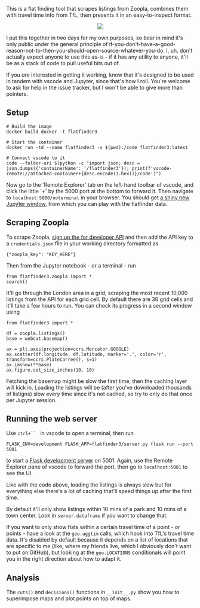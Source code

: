 This is a flat finding tool that scrapes listings from Zoopla, combines them with travel time info from TfL, then presents it in an easy-to-inspect format. 

<p align="center"><img src="screenshot.png"></p>

I put this together in two days for my own purposes, so bear in mind it's only public under the general principle of if-you-don't-have-a-good-reason-not-to-then-you-should-open-source-whatever-you-do. I, uh, don't actually expect anyone to use this as-is - if it has any utility to anyone, it'll be as a stack of code to pull useful bits out of.

If you _are_ interested in getting it working, know that it's designed to be used in tandem with vscode and Jupyter, since that's how I roll. You're welcome to ask for help in the issue tracker, but I won't be able to give more than pointers.

## Setup

```
# Build the image
docker build docker -t flatfinder3     

# Start the container
docker run -td --name flatfinder3 -v $(pwd):/code flatfinder3:latest

# Connect vscode to it
code --folder-uri $(python -c "import json; desc = json.dumps({'containerName': '/flatfinder3'}); print(f'vscode-remote://attached-container+{desc.encode().hex()}/code')")
```

Now go to the 'Remote Explorer' tab on the left-hand toolbar of vscode, and click the little '+' by the 5000 port at the bottom to forward it. Then navigate to `localhost:5000/noterminal` in your browser. You should get [a shiny new Jupyter window](https://github.com/andyljones/noterminal), from which you can play with the flatfinder data.

## Scraping Zoopla
To scrape Zoopla, [sign up the for developer API](https://developer.zoopla.co.uk/home) and then add the API key to a `credentials.json` file in your working directory formatted as
```
{"zoopla_key": "KEY_HERE"}
```
Then from the Jupyter notebook - or a terminal - run
```
from flatfinder3.zoopla import *
search()
```
It'll go through the London area in a grid, scraping the most recent 10,000 listings from the API for each grid cell. By default there are 36 grid cells and it'll take a few hours to run. You can check its progress  in a second window using 
```
from flatfinder3 import *

df = zoopla.listings()
base = webcat.basemap()

ax = plt.axes(projection=ccrs.Mercator.GOOGLE)
ax.scatter(df.longitude, df.latitude, marker='.', color='r', transform=ccrs.PlateCarree(), s=1)
ax.imshow(**base)
ax.figure.set_size_inches(10, 10)
```
Fetching the basemap might be slow the first time, then the caching layer will kick in. Loading the listings will be (after you've downloaded thousands of listigns) slow _every_ time since it's not cached, so try to only do that once per Jupyter session.

## Running the web server
Use `ctrl+`` ` in vscode to open a terminal, then run
```
FLASK_ENV=development FLASK_APP=flatfinder3/server.py flask run --port 5001
```
to start a [Flask development server](https://flask.palletsprojects.com/en/1.1.x/quickstart/#debug-mode) on 5001. Again, use the Remote Explorer pane of vscode to forward the port, then go to `localhost:5001` to see the UI. 

Like with the code above, loading the listings is always slow but for everything else there's a lot of caching that'll speed things up after the first time. 

By default it'll only show listings within 10 mins of a park and 10 mins of a town center. Look in `server.dataframe` if you want to change that.

If you want to only show flats within a certain travel time of a point - or points - have a look at the `geo.aggtim` calls, which hook into TfL's travel time data. It's disabled by default because it depends on a list of locations that are specific to me (like, where my friends live, which I obviously don't want to put on GitHub), but looking at the `geo.LOCATIONS` conditionals will point you in the right direction about how to adapt it.

## Analysis
The `cuts()` and `decisions()` functions in `__init__.py` show you how to superimpose maps and plot points on top of maps.

